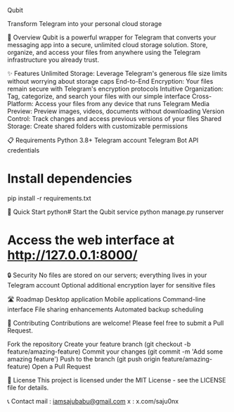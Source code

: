 Qubit 

Transform Telegram into your personal cloud storage


🚀 Overview
Qubit is a powerful wrapper for Telegram that converts your messaging app into a secure, unlimited cloud storage solution. Store, organize, and access your files from anywhere using the Telegram infrastructure you already trust.

✨ Features
Unlimited Storage: Leverage Telegram's generous file size limits without worrying about storage caps
End-to-End Encryption: Your files remain secure with Telegram's encryption protocols
Intuitive Organization: Tag, categorize, and search your files with our simple interface
Cross-Platform: Access your files from any device that runs Telegram
Media Preview: Preview images, videos, documents without downloading
Version Control: Track changes and access previous versions of your files
Shared Storage: Create shared folders with customizable permissions

📋 Requirements
Python 3.8+
Telegram account
Telegram Bot API credentials

# Install dependencies
pip install -r requirements.txt

🚀 Quick Start
python# Start the Qubit service
python manage.py runserver

# Access the web interface at http://127.0.0.1:8000/

🔒 Security
No files are stored on our servers; everything lives in your Telegram account
Optional additional encryption layer for sensitive files


🛣️ Roadmap
 Desktop application
 Mobile applications
 Command-line interface
 File sharing enhancements
 Automated backup scheduling

🤝 Contributing
Contributions are welcome! Please feel free to submit a Pull Request.

Fork the repository
Create your feature branch (git checkout -b feature/amazing-feature)
Commit your changes (git commit -m 'Add some amazing feature')
Push to the branch (git push origin feature/amazing-feature)
Open a Pull Request

📄 License
This project is licensed under the MIT License - see the LICENSE file for details.

📞 Contact
mail : iamsajubabu@gmail.com
x : x.com/saju0nx
